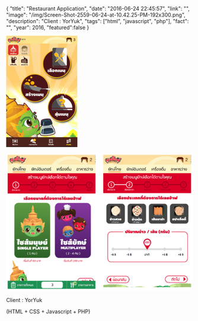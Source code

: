 {
  "title": "Restaurant Application",
  "date": "2016-06-24 22:45:57",
  "link": "",
  "image": "/img/Screen-Shot-2559-06-24-at-10.42.25-PM-192x300.png",
  "description": "Client : YorYuk",
  "tags": ["html", "javascript", "php"],
  "fact": "",
  "year": 2016,
  "featured":false
}

![](/img/Screen-Shot-2559-06-24-at-10.42.25-PM-192x300.png)

![](/img/Screen-Shot-2018-09-16-at-4.59.26-AM.png)

Client : YorYuk

(HTML + CSS + Javascript + PHP)